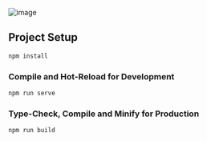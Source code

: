 ![image](https://github.com/user-attachments/assets/94de0ff8-b35e-494a-84d5-a686146f3237)

## Project Setup

```sh
npm install
```

### Compile and Hot-Reload for Development

```sh
npm run serve
```

### Type-Check, Compile and Minify for Production

```sh
npm run build
```
